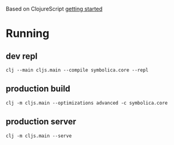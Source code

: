 Based on ClojureScript [getting started](https://clojurescript.org/guides/quick-start#clojurescript-compile)

# Running

## dev repl

`clj --main cljs.main --compile symbolica.core --repl`

## production build
`clj -m cljs.main --optimizations advanced -c symbolica.core`

## production server
`clj -m cljs.main --serve`

